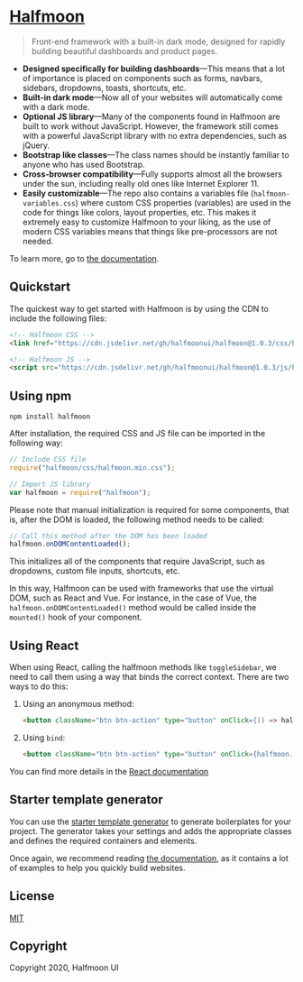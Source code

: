# [Halfmoon](https://www.gethalfmoon.com)

> Front-end framework with a built-in dark mode, designed for rapidly building beautiful dashboards and product pages.

- **Designed specifically for building dashboards**—This means that a lot of importance is placed on components such as forms, navbars, sidebars, dropdowns, toasts, shortcuts, etc.
- **Built-in dark mode**—Now all of your websites will automatically come with a dark mode.
- **Optional JS library**—Many of the components found in Halfmoon are built to work without JavaScript. However, the framework still comes with a powerful JavaScript library  with no extra dependencies, such as jQuery.
- **Bootstrap like classes**—The class names should be instantly familiar to anyone who has used Bootstrap.
- **Cross-browser compatibility**—Fully supports almost all the browsers under the sun, including really old ones like Internet Explorer 11.
- **Easily customizable**—The repo also contains a variables file (`halfmoon-variables.css`) where custom CSS properties (variables) are used in the code for things like colors, layout properties, etc. This makes it extremely easy to customize Halfmoon to your liking, as the use of modern CSS variables means that things like pre-processors are not needed.

To learn more, go to [the documentation](https://www.gethalfmoon.com/docs/introduction/).

## Quickstart

The quickest way to get started with Halfmoon is by using the CDN to include the following files:

```html
<!-- Halfmoon CSS -->
<link href="https://cdn.jsdelivr.net/gh/halfmoonui/halfmoon@1.0.3/css/halfmoon.min.css" rel="stylesheet" />

<!-- Halfmoon JS -->
<script src="https://cdn.jsdelivr.net/gh/halfmoonui/halfmoon@1.0.3/js/halfmoon.min.js"></script>
```

## Using npm

```
npm install halfmoon
```

After installation, the required CSS and JS file can be imported in the following way:

```javascript
// Include CSS file
require("halfmoon/css/halfmoon.min.css");

// Import JS library
var halfmoon = require("halfmoon");
```

Please note that manual initialization is required for some components, that is, after the DOM is loaded, the following method needs to be called:

```javascript
// Call this method after the DOM has been loaded
halfmoon.onDOMContentLoaded();
```

This initializes all of the components that require JavaScript, such as dropdowns, custom file inputs, shortcuts, etc. 

In this way, Halfmoon can be used with frameworks that use the virtual DOM, such as React and Vue. For instance, in the case of Vue, the `halfmoon.onDOMContentLoaded()` method would be called inside the `mounted()` hook of your component.

## Using React

When using React, calling the halfmoon methods like `toggleSidebar`, we need to call them using a way that binds the correct context. There are two ways to do this:

1.  Using an anonymous method: 

    ```html
    <button className="btn btn-action" type="button" onClick={() => halfmoon.toggleSidebar()}>
    ```

2.  Using `bind`:

    ```html
    <button className="btn btn-action" type="button" onClick={halfmoon.toggleSidebar.bind(halfmoon)}>
    ```

You can find more details in the [React documentation](https://reactjs.org/docs/faq-functions.html#why-is-binding-necessary-at-all)

## Starter template generator

You can use the [starter template generator](https://www.gethalfmoon.com/docs/page-building/#starter-template-generator) to generate boilerplates for your project. The generator takes your settings and adds the appropriate classes and defines the required containers and elements.

Once again, we recommend reading [the documentation](https://www.gethalfmoon.com/docs/introduction/), as it contains a lot of examples to help you quickly build websites.

## License

[MIT](https://www.gethalfmoon.com/license/)

## Copyright

Copyright 2020, Halfmoon UI
